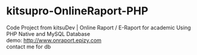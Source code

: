 # kitsupro-OnlineRaport-PHP
 Code Project from kitsuDev | Online Raport / E-Raport for academic Using PHP Native and MySQL Database  
 demo: http://www.onraport.epizy.com  
 contact me for db
